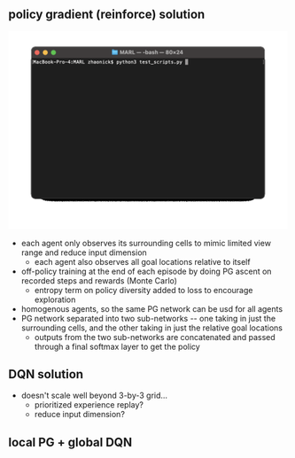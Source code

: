 ## policy gradient (reinforce) solution
![policy gradient demo](PG_demo.gif)
- each agent only observes its surrounding cells to mimic limited view range and reduce input dimension
  - each agent also observes all goal locations relative to itself
- off-policy training at the end of each episode by doing PG ascent on recorded steps and rewards (Monte Carlo)
  - entropy term on policy diversity added to loss to encourage exploration
- homogenous agents, so the same PG network can be usd for all agents
- PG network separated into two sub-networks -- one taking in just the surrounding cells, and the other taking in just the relative goal locations
  - outputs from the two sub-networks are concatenated and passed through a final softmax layer to get the policy

## DQN solution
- doesn't scale well beyond 3-by-3 grid...
  - prioritized experience replay?
  - reduce input dimension?

## local PG + global DQN
